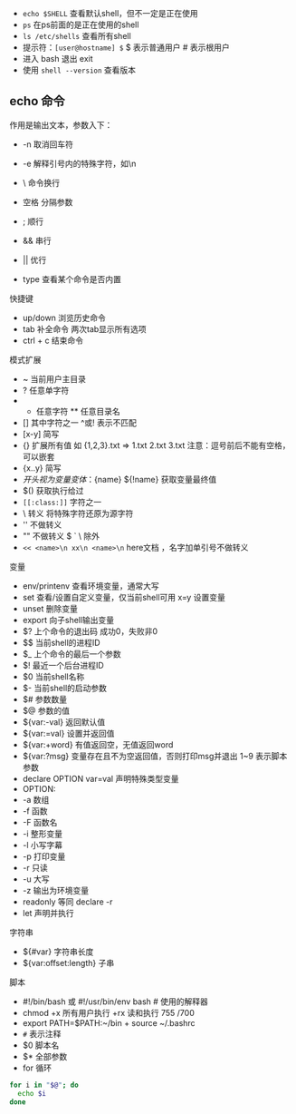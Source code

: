 
- `echo $SHELL` 查看默认shell，但不一定是正在使用
- `ps` 在ps前面的是正在使用的shell
- `ls /etc/shells` 查看所有shell
- 提示符：`[user@hostname] $` $ 表示普通用户 # 表示根用户
- 进入 bash 退出 exit
- 使用 `shell --version` 查看版本

## echo 命令

作用是输出文本，参数入下：

- -n 取消回车符
- -e 解释引号内的特殊字符，如\n
- \ 命令换行

- 空格 分隔参数
- ; 顺行
- && 串行
- || 优行
- type 查看某个命令是否内置

快捷键
- up/down 浏览历史命令
- tab 补全命令 两次tab显示所有选项
- ctrl + c 结束命令

模式扩展
- ~ 当前用户主目录
- ? 任意单字符
- * 任意字符 ** 任意目录名
- [] 其中字符之一 ^或! 表示不匹配
- [x-y] 简写
- {} 扩展所有值 如 {1,2,3}.txt => 1.txt 2.txt 3.txt 注意：逗号前后不能有空格，可以嵌套
- {x..y} 简写
- $开头视为变量 变体：${name} ${!name} 获取变量最终值
- $() 获取执行给过
- `[[:class:]]` 字符之一
- \ 转义 将特殊字符还原为源字符
- '' 不做转义
- "" 不做转义 $ ` \ 除外
- `<< <name>\n xx\n <name>\n` here文档 ，名字加单引号不做转义

变量
- env/printenv 查看环境变量，通常大写
- set 查看/设置自定义变量，仅当前shell可用  x=y 设置变量
- unset 删除变量
- export 向子shell输出变量
- $? 上个命令的退出码 成功0，失败非0
- $$ 当前shell的进程ID
- $_ 上个命令的最后一个参数
- $! 最近一个后台进程ID
- $0 当前shell名称
- $- 当前shell的启动参数
- $# 参数数量
- $@ 参数的值
- ${var:-val} 返回默认值
- ${var:=val} 设置并返回值
- ${var:+word} 有值返回空，无值返回word
- ${var:?msg} 变量存在且不为空返回值，否则打印msg并退出 1~9 表示脚本参数
- declare OPTION var=val 声明特殊类型变量
- OPTION:
- -a 数组
- -f 函数
- -F 函数名
- -i 整形变量
- -l 小写字幕
- -p 打印变量
- -r 只读
- -u 大写
- -z 输出为环境变量
- readonly 等同 declare -r
- let 声明并执行

字符串
- ${#var} 字符串长度
- ${var:offset:length} 子串

脚本
- #!/bin/bash 或 #!/usr/bin/env bash # 使用的解释器
- chmod +x 所有用户执行 +rx 读和执行 755 /700
- export PATH=$PATH:~/bin + source ~/.bashrc
- `#` 表示注释
- $0 脚本名
- $* 全部参数
- for 循环
```bash
for i in "$@"; do
  echo $i
done
```